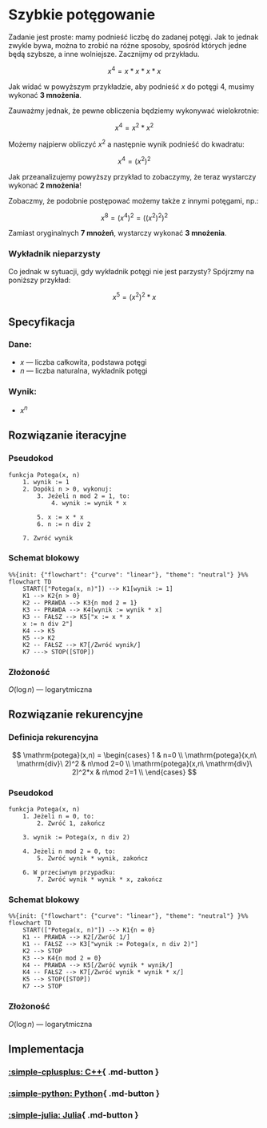 # Szybkie potęgowanie

Zadanie jest proste: mamy podnieść liczbę do zadanej potęgi. Jak to jednak zwykle bywa, można to zrobić na różne sposoby, spośród których jedne będą szybsze, a inne wolniejsze. Zacznijmy od przykładu.

$$
x^4=x*x*x*x
$$

Jak widać w powyższym przykładzie, aby podnieść $x$ do potęgi 4, musimy wykonać **3 mnożenia**.

Zauważmy jednak, że pewne obliczenia będziemy wykonywać wielokrotnie:

$$
x^4=x^2*x^2
$$

Możemy najpierw obliczyć $x^2$ a następnie wynik podnieść do kwadratu:

$$
x^4=(x^2)^2
$$

Jak przeanalizujemy powyższy przykład to zobaczymy, że teraz wystarczy wykonać **2 mnożenia**!

Zobaczmy, że podobnie postępować możemy także z innymi potęgami, np.:

$$
x^8=(x^4)^2=((x^2)^2)^2
$$

Zamiast oryginalnych **7 mnożeń**, wystarczy wykonać **3 mnożenia**.

### Wykładnik nieparzysty

Co jednak w sytuacji, gdy wykładnik potęgi nie jest parzysty? Spójrzmy na poniższy przykład:

$$
x^5=(x^2)^2*x
$$

## Specyfikacja

### Dane:

* $x$ — liczba całkowita, podstawa potęgi
* $n$ — liczba naturalna, wykładnik potęgi

### Wynik:

* $x^n$

## Rozwiązanie iteracyjne

### Pseudokod

```
funkcja Potega(x, n)
    1. wynik := 1
    2. Dopóki n > 0, wykonuj:
        3. Jeżeli n mod 2 = 1, to:
            4. wynik := wynik * x
        
        5. x := x * x
        6. n := n div 2
    
    7. Zwróć wynik
```

### Schemat blokowy

```mermaid
%%{init: {"flowchart": {"curve": "linear"}, "theme": "neutral"} }%%
flowchart TD
	START(["Potega(x, n)"]) --> K1[wynik := 1]
	K1 --> K2{n > 0}
	K2 -- PRAWDA --> K3{n mod 2 = 1}
	K3 -- PRAWDA --> K4[wynik := wynik * x]
	K3 -- FAŁSZ --> K5["x := x * x
	x := n div 2"]
	K4 --> K5
	K5 --> K2
	K2 -- FAŁSZ --> K7[/Zwróć wynik/]
	K7 ---> STOP([STOP])
```

### Złożoność

$O(\log{n})$ — logarytmiczna

## Rozwiązanie rekurencyjne

### Definicja rekurencyjna

$$
\mathrm{potega}(x,n) =
\begin{cases}
	1 & n=0 \\
	\mathrm{potega}(x,n\ \mathrm{div}\ 2)^2 & n\mod 2=0 \\
	\mathrm{potega}(x,n\ \mathrm{div}\ 2)^2*x & n\mod 2=1 \\
\end{cases}
$$

### Pseudokod

```
funkcja Potega(x, n)
    1. Jeżeli n = 0, to:
        2. Zwróć 1, zakończ
    
    3. wynik := Potega(x, n div 2)

    4. Jeżeli n mod 2 = 0, to:
        5. Zwróć wynik * wynik, zakończ
    
    6. W przeciwnym przypadku:
        7. Zwróć wynik * wynik * x, zakończ
```

### Schemat blokowy

```mermaid
%%{init: {"flowchart": {"curve": "linear"}, "theme": "neutral"} }%%
flowchart TD
	START(["Potega(x, n)"]) --> K1{n = 0}
	K1 -- PRAWDA --> K2[/Zwróć 1/]
	K1 -- FAŁSZ --> K3["wynik := Potega(x, n div 2)"]
	K2 --> STOP
	K3 --> K4{n mod 2 = 0}
	K4 -- PRAWDA --> K5[/Zwróć wynik * wynik/]
	K4 -- FAŁSZ --> K7[/Zwróć wynik * wynik * x/]
	K5 --> STOP([STOP])
	K7 --> STOP
```

### Złożoność

$O(\log{n})$ — logarytmiczna

## Implementacja

### [:simple-cplusplus: C++](../../programming/c++/algorithms/numerical-methods/fast-exp.md){ .md-button }

### [:simple-python: Python](../../programming/python/algorithms/numerical-methods/fast-exp.md){ .md-button }

### [:simple-julia: Julia](../../programming/julia/algorithms/numerical-methods/fast-exp.md){ .md-button }
